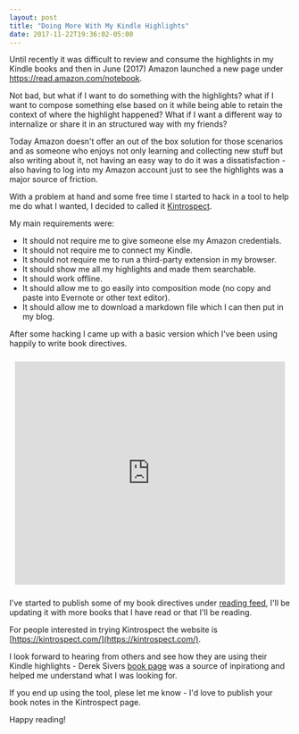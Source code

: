 ```yaml
---
layout: post
title: "Doing More With My Kindle Highlights"
date: 2017-11-22T19:36:02-05:00
---
```

Until recently it was difficult to review and consume the highlights in my Kindle books and then in June (2017) Amazon launched a new page under
https://read.amazon.com/notebook.

Not bad, but what if I want to do something with the highlights? what if I want to compose something else based on it while being able to retain the context of where the highlight happened? What if I want a different way to internalize or share it in an structured way with my friends?

Today Amazon doesn't offer an out of the box solution for those scenarios and as someone who enjoys not only learning and collecting new stuff but also writing about it, not having an easy way to do it was a dissatisfaction - also having to log into my Amazon account just to see the highlights was a major source of friction.

With a problem at hand and some free time I started to hack in a tool to help me do what I wanted, I decided to called it [Kintrospect](https://kintrospect.com/).

My main requirements were:

 - It should not require me to give someone else my Amazon credentials.
 - It should not require me to connect my Kindle.
 - It should not require me to run a third-party extension in my browser.
 - It should show me all my highlights and made them searchable.
 - It should work offline.
 - It should allow me to go easily into composition mode (no copy and paste into Evernote or other text editor).
 - It should allow me to download a markdown file which I can then put in my blog.

After some hacking I came up with a basic version which I've been using happily to write book directives.

<div style="padding: 10px">
<iframe width="100%" height="400" src="https://www.youtube.com/embed/46DIWzeHXkQ" frameborder="0" allowfullscreen></iframe>
</div>

I've started to publish some of my book directives under [reading feed](/reading-feed), I'll be updating it with more books that I have read or that I'll be reading.

For people interested in trying Kintrospect the website is [https://kintrospect.com/](https://kintrospect.com/).

I look forward to hearing from others and see how they are using their Kindle highlights - Derek Sivers [book page](https://sivers.org/book) was a source of inpirationg and helped me understand what I was looking for.

If you end up using the tool, plese let me know - I'd love to publish your book notes in the Kintrospect page.

Happy reading!
